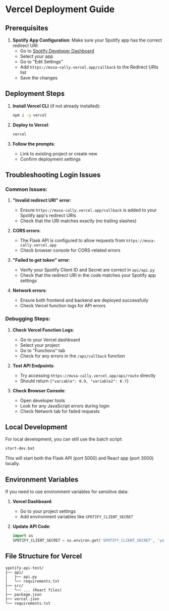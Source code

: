 # Vercel Deployment Guide

## Prerequisites

1. **Spotify App Configuration**: Make sure your Spotify app has the correct redirect URI:
   - Go to [Spotify Developer Dashboard](https://developer.spotify.com/dashboard)
   - Select your app
   - Go to "Edit Settings"
   - Add `https://musa-cally.vercel.app/callback` to the Redirect URIs list
   - Save the changes

## Deployment Steps

1. **Install Vercel CLI** (if not already installed):
   ```bash
   npm i -g vercel
   ```

2. **Deploy to Vercel**:
   ```bash
   vercel
   ```

3. **Follow the prompts**:
   - Link to existing project or create new
   - Confirm deployment settings

## Troubleshooting Login Issues

### Common Issues:

1. **"Invalid redirect URI" error**:
   - Ensure `https://musa-cally.vercel.app/callback` is added to your Spotify app's redirect URIs
   - Check that the URI matches exactly (no trailing slashes)

2. **CORS errors**:
   - The Flask API is configured to allow requests from `https://musa-cally.vercel.app`
   - Check browser console for CORS-related errors

3. **"Failed to get token" error**:
   - Verify your Spotify Client ID and Secret are correct in `api/api.py`
   - Check that the redirect URI in the code matches your Spotify app settings

4. **Network errors**:
   - Ensure both frontend and backend are deployed successfully
   - Check Vercel function logs for API errors

### Debugging Steps:

1. **Check Vercel Function Logs**:
   - Go to your Vercel dashboard
   - Select your project
   - Go to "Functions" tab
   - Check for any errors in the `/api/callback` function

2. **Test API Endpoints**:
   - Try accessing `https://musa-cally.vercel.app/api/route` directly
   - Should return `{"variable": 0.9, "variable2": 0.7}`

3. **Check Browser Console**:
   - Open developer tools
   - Look for any JavaScript errors during login
   - Check Network tab for failed requests

## Local Development

For local development, you can still use the batch script:

```bash
start-dev.bat
```

This will start both the Flask API (port 5000) and React app (port 3000) locally.

## Environment Variables

If you need to use environment variables for sensitive data:

1. **Vercel Dashboard**:
   - Go to your project settings
   - Add environment variables like `SPOTIFY_CLIENT_SECRET`

2. **Update API Code**:
   ```python
   import os
   SPOTIFY_CLIENT_SECRET = os.environ.get('SPOTIFY_CLIENT_SECRET', 'your-default-secret')
   ```

## File Structure for Vercel

```
spotify-api-test/
├── api/
│   ├── api.py
│   └── requirements.txt
├── src/
│   └── ... (React files)
├── package.json
├── vercel.json
└── requirements.txt
``` 